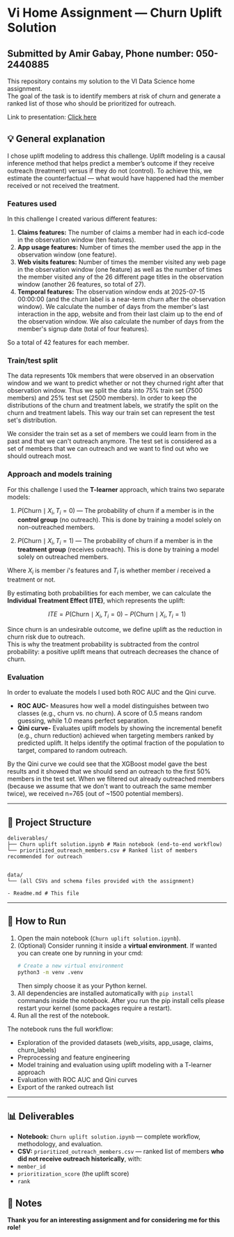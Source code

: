 # Vi Home Assignment — Churn Uplift Solution

**Submitted by Amir Gabay, Phone number: 050-2440885**
---

This repository contains my solution to the VI Data Science home assignment.  
The goal of the task is to identify members at risk of churn and generate a ranked list of those who should be prioritized for outreach.

Link to presentation: [Click here](https://docs.google.com/presentation/d/1tvzlTxqdAsnBo4Q8cLCtwVKjJUPIoqvhQuccT6yGMQ4/edit?usp=sharing)

## 💡 General explanation

I chose uplift modeling to address this challenge. Uplift modeling is a causal inference method that helps predict a member’s outcome if they receive outreach (treatment) versus if they do not (control). To achieve this, we estimate the counterfactual — what would have happened had the member received or not received the treatment.

### Features used

In this challenge I created various different features:

1. **Claims features:** The number of claims a member had in each icd-code in the observation window (ten features).
2. **App usage features:** Number of times the member used the app in the observation window (one feature).
3. **Web visits features:** Number of times the member visited any web page in the observation window (one feature) as well as the number of times the member visited any of the 26 different page titles in the observation window (another 26 features, so total of 27).
4. **Temporal features:** The observation window ends at 2025-07-15 00:00:00 (and the churn label is a near-term churn after the observation window). We calculate the number of days from the member's last interaction in the app, website and from their last claim up to the end of the observation window. We also calculate the number of days from the member's signup date (total of four features).

So a total of 42 features for each member.

### Train/test split

The data represents 10k members that were observed in an observation window and we want to predict whether or not they churned right after that observation window. Thus we split the data into 75% train set (7500 members) and 25% test set (2500 members). In order to keep the distributions of the churn and treatment labels, we stratify the split on the churn and treatment labels. This way our train set can represent the test set's distribution.

We consider the train set as a set of members we could learn from in the past and that we can't outreach anymore. The test set is considered as a set of members that we can outreach and we want to find out who we should outreach most.

### Approach and models training

For this challenge I used the **T-learner** approach, which trains two separate models:

1. $P(\text{Churn} \mid X_i, T_i = 0)$ — The probability of churn if a member is in the **control group** (no outreach). This is done by training a model solely on non-outreached members.

2. $P(\text{Churn} \mid X_i, T_i = 1)$ — The probability of churn if a member is in the **treatment group** (receives outreach). This is done by training a model solely on outreached members.

Where $X_i$ is member $i$'s features and $T_i$ is whether member $i$ received a treatment or not.

By estimating both probabilities for each member, we can calculate the **Individual Treatment Effect (ITE)**, which represents the uplift:

$$
ITE = P(\text{Churn} \mid X_i, T_i = 0) - P(\text{Churn} \mid X_i, T_i = 1)
$$

Since churn is an undesirable outcome, we define uplift as the reduction in churn risk due to outreach.  
This is why the treatment probability is subtracted from the control probability: a positive uplift means that outreach decreases the chance of churn.

### Evaluation

In order to evaluate the models I used both ROC AUC and the Qini curve.

- **ROC AUC-** Measures how well a model distinguishes between two classes (e.g., churn vs. no churn). A score of 0.5 means random guessing, while 1.0 means perfect separation.
- **Qini curve-** Evaluates uplift models by showing the incremental benefit (e.g., churn reduction) achieved when targeting members ranked by predicted uplift.
It helps identify the optimal fraction of the population to target, compared to random outreach.

By the Qini curve we could see that the XGBoost model gave the best results and it showed that we should send an outreach to the first 50% members in the test set. When we filtered out already outreached members (because we assume that we don't want to outreach the same member twice), we received n=765 (out of ~1500 potential members).

---

## 📂 Project Structure


    deliverables/
    ├── Churn uplift solution.ipynb # Main notebook (end-to-end workflow)
    └── prioritized_outreach_members.csv # Ranked list of members recommended for outreach


    data/
    └── (all CSVs and schema files provided with the assignment)

    - Readme.md # This file

---

## 🚀 How to Run

1. Open the main notebook (`Churn uplift solution.ipynb`).
2. (Optional) Consider running it inside a **virtual environment**. If wanted you can create one by running in your cmd:
     ```bash
     # Create a new virtual environment
     python3 -m venv .venv
     ```
     Then simply choose it as your Python kernel.
3. All dependencies are installed automatically with `pip install` commands inside the notebook. After you run the pip install cells please restart your kernel (some packages require a restart).
4. Run all the rest of the notebook.


The notebook runs the full workflow:
 - Exploration of the provided datasets (web_visits, app_usage, claims, churn_labels)
 - Preprocessing and feature engineering
 - Model training and evaluation using uplift modeling with a T-learner approach
 - Evaluation with ROC AUC and Qini curves
 - Export of the ranked outreach list

 ---

## 📊 Deliverables

- **Notebook:** `Churn uplift solution.ipynb` — complete workflow, methodology, and evaluation.  
- **CSV:** `prioritized_outreach_members.csv` — ranked list of members **who did not receive outreach historically**, with:
- `member_id`
- `prioritization_score` (the uplift score)
- `rank`

## 📝 Notes

**Thank you for an interesting assignment and for considering me for this role!**